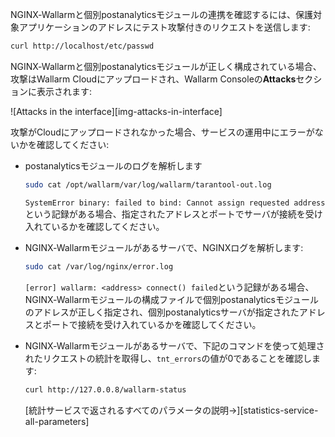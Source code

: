 NGINX‑Wallarmと個別postanalyticsモジュールの連携を確認するには、保護対象アプリケーションのアドレスにテスト攻撃付きのリクエストを送信します:

```bash
curl http://localhost/etc/passwd
```

NGINX‑Wallarmと個別postanalyticsモジュールが正しく構成されている場合、攻撃はWallarm Cloudにアップロードされ、Wallarm Consoleの**Attacks**セクションに表示されます:

![Attacks in the interface][img-attacks-in-interface]

攻撃がCloudにアップロードされなかった場合、サービスの運用中にエラーがないかを確認してください:

* postanalyticsモジュールのログを解析します

    ```bash
    sudo cat /opt/wallarm/var/log/wallarm/tarantool-out.log
    ```

    `SystemError binary: failed to bind: Cannot assign requested address`という記録がある場合、指定されたアドレスとポートでサーバが接続を受け入れているかを確認してください。
* NGINX‑Wallarmモジュールがあるサーバで、NGINXログを解析します:

    ```bash
    sudo cat /var/log/nginx/error.log
    ```

    `[error] wallarm: <address> connect() failed`という記録がある場合、NGINX‑Wallarmモジュールの構成ファイルで個別postanalyticsモジュールのアドレスが正しく指定され、個別postanalyticsサーバが指定されたアドレスとポートで接続を受け入れているかを確認してください。
* NGINX‑Wallarmモジュールがあるサーバで、下記のコマンドを使って処理されたリクエストの統計を取得し、`tnt_errors`の値が0であることを確認します:

    ```bash
    curl http://127.0.0.8/wallarm-status
    ```

    [統計サービスで返されるすべてのパラメータの説明→][statistics-service-all-parameters]
